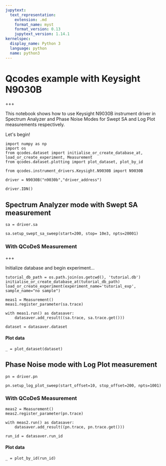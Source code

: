 ```yaml
---
jupytext:
  text_representation:
    extension: .md
    format_name: myst
    format_version: 0.13
    jupytext_version: 1.14.1
kernelspec:
  display_name: Python 3
  language: python
  name: python3
---
```


# Qcodes example with Keysight N9030B

+++

This notebook shows how to use Keysight N9030B instrument driver in Spectrum Analyzer and Phase Noise Modes for Swept SA and Log Plot measurements respectively.

Let's begin!

```{code-cell} ipython3
import numpy as np
import os
from qcodes.dataset import initialise_or_create_database_at, load_or_create_experiment, Measurement
from qcodes.dataset.plotting import plot_dataset, plot_by_id

from qcodes.instrument_drivers.Keysight.N9030B import N9030B
```

```{code-cell} ipython3
driver = N9030B("n9030b","driver_address")
```

```{code-cell} ipython3
driver.IDN()
```

## Spectrum Analyzer mode with Swept SA measurement

```{code-cell} ipython3
sa = driver.sa
```

```{code-cell} ipython3
sa.setup_swept_sa_sweep(start=200, stop= 10e3, npts=20001)
```

### With QCoDeS Measurement

+++

Initialize database and begin experiment...

```{code-cell} ipython3
tutorial_db_path = os.path.join(os.getcwd(), 'tutorial.db')
initialise_or_create_database_at(tutorial_db_path)
load_or_create_experiment(experiment_name='tutorial_exp', sample_name="no sample")
```

```{code-cell} ipython3
meas1 = Measurement()
meas1.register_parameter(sa.trace)
```

```{code-cell} ipython3
with meas1.run() as datasaver:
    datasaver.add_result((sa.trace, sa.trace.get()))

dataset = datasaver.dataset
```

#### Plot data

```{code-cell} ipython3
_ = plot_dataset(dataset)
```

## Phase Noise mode with Log Plot measurement

```{code-cell} ipython3
pn = driver.pn
```

```{code-cell} ipython3
pn.setup_log_plot_sweep(start_offset=10, stop_offset=200, npts=1001)
```

### With QCoDeS Measurement

```{code-cell} ipython3
meas2 = Measurement()
meas2.register_parameter(pn.trace)
```

```{code-cell} ipython3
with meas2.run() as datasaver:
    datasaver.add_result((pn.trace, pn.trace.get()))

run_id = datasaver.run_id
```

#### Plot data

```{code-cell} ipython3
_ = plot_by_id(run_id)
```
